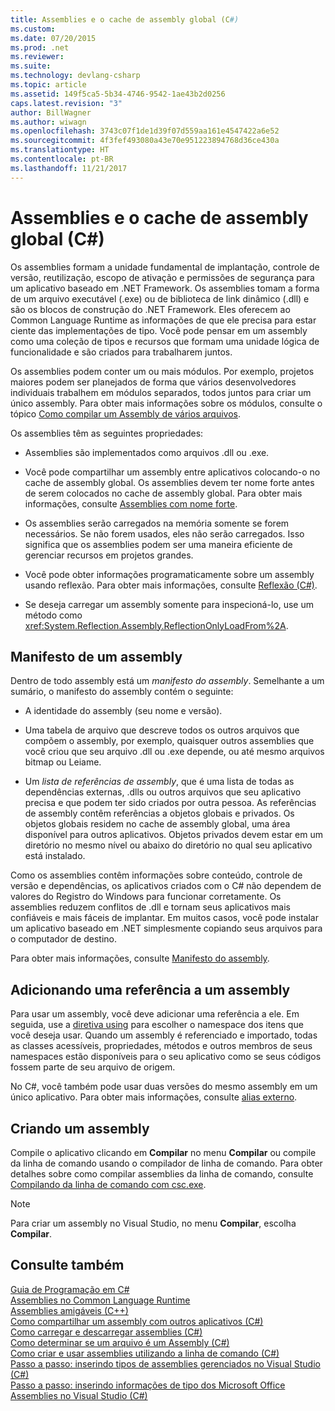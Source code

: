 ```yaml
---
title: Assemblies e o cache de assembly global (C#)
ms.custom: 
ms.date: 07/20/2015
ms.prod: .net
ms.reviewer: 
ms.suite: 
ms.technology: devlang-csharp
ms.topic: article
ms.assetid: 149f5ca5-5b34-4746-9542-1ae43b2d0256
caps.latest.revision: "3"
author: BillWagner
ms.author: wiwagn
ms.openlocfilehash: 3743c07f1de1d39f07d559aa161e4547422a6e52
ms.sourcegitcommit: 4f3fef493080a43e70e951223894768d36ce430a
ms.translationtype: HT
ms.contentlocale: pt-BR
ms.lasthandoff: 11/21/2017
---
```

# <a name="assemblies-and-the-global-assembly-cache-c"></a>Assemblies e o cache de assembly global (C#)
Os assemblies formam a unidade fundamental de implantação, controle de versão, reutilização, escopo de ativação e permissões de segurança para um aplicativo baseado em .NET Framework. Os assemblies tomam a forma de um arquivo executável (.exe) ou de biblioteca de link dinâmico (.dll) e são os blocos de construção do .NET Framework. Eles oferecem ao Common Language Runtime as informações de que ele precisa para estar ciente das implementações de tipo. Você pode pensar em um assembly como uma coleção de tipos e recursos que formam uma unidade lógica de funcionalidade e são criados para trabalharem juntos.  
  
 Os assemblies podem conter um ou mais módulos. Por exemplo, projetos maiores podem ser planejados de forma que vários desenvolvedores individuais trabalhem em módulos separados, todos juntos para criar um único assembly. Para obter mais informações sobre os módulos, consulte o tópico [Como compilar um Assembly de vários arquivos](https://msdn.microsoft.com/library/226t7yxe).  
  
 Os assemblies têm as seguintes propriedades:  
  
-   Assemblies são implementados como arquivos .dll ou .exe.  
  
-   Você pode compartilhar um assembly entre aplicativos colocando-o no cache de assembly global. Os assemblies devem ter nome forte antes de serem colocados no cache de assembly global. Para obter mais informações, consulte [Assemblies com nome forte](https://msdn.microsoft.com/library/wd40t7ad).  
  
-   Os assemblies serão carregados na memória somente se forem necessários. Se não forem usados, eles não serão carregados. Isso significa que os assemblies podem ser uma maneira eficiente de gerenciar recursos em projetos grandes.  
  
-   Você pode obter informações programaticamente sobre um assembly usando reflexão. Para obter mais informações, consulte [Reflexão (C#)](../../../../csharp/programming-guide/concepts/reflection.md).  
  
-   Se deseja carregar um assembly somente para inspecioná-lo, use um método como <xref:System.Reflection.Assembly.ReflectionOnlyLoadFrom%2A>.  
  
## <a name="assembly-manifest"></a>Manifesto de um assembly  
 Dentro de todo assembly está um *manifesto do assembly*. Semelhante a um sumário, o manifesto do assembly contém o seguinte:  
  
-   A identidade do assembly (seu nome e versão).  
  
-   Uma tabela de arquivo que descreve todos os outros arquivos que compõem o assembly, por exemplo, quaisquer outros assemblies que você criou que seu arquivo .dll ou .exe depende, ou até mesmo arquivos bitmap ou Leiame.  
  
-   Um *lista de referências de assembly*, que é uma lista de todas as dependências externas, .dlls ou outros arquivos que seu aplicativo precisa e que podem ter sido criados por outra pessoa. As referências de assembly contêm referências a objetos globais e privados. Os objetos globais residem no cache de assembly global, uma área disponível para outros aplicativos. Objetos privados devem estar em um diretório no mesmo nível ou abaixo do diretório no qual seu aplicativo está instalado.  
  
 Como os assemblies contêm informações sobre conteúdo, controle de versão e dependências, os aplicativos criados com o C# não dependem de valores do Registro do Windows para funcionar corretamente. Os assemblies reduzem conflitos de .dll e tornam seus aplicativos mais confiáveis e mais fáceis de implantar. Em muitos casos, você pode instalar um aplicativo baseado em .NET simplesmente copiando seus arquivos para o computador de destino.  
  
 Para obter mais informações, consulte [Manifesto do assembly](https://msdn.microsoft.com/library/1w45z383).  
  
## <a name="adding-a-reference-to-an-assembly"></a>Adicionando uma referência a um assembly  
 Para usar um assembly, você deve adicionar uma referência a ele. Em seguida, use a [diretiva using](../../../../csharp/language-reference/keywords/using-directive.md) para escolher o namespace dos itens que você deseja usar. Quando um assembly é referenciado e importado, todas as classes acessíveis, propriedades, métodos e outros membros de seus namespaces estão disponíveis para o seu aplicativo como se seus códigos fossem parte de seu arquivo de origem.  
  
 No C#, você também pode usar duas versões do mesmo assembly em um único aplicativo. Para obter mais informações, consulte [alias externo](../../../../csharp/language-reference/keywords/extern-alias.md).  
  
## <a name="creating-an-assembly"></a>Criando um assembly  
 Compile o aplicativo clicando em **Compilar** no menu **Compilar** ou compile da linha de comando usando o compilador de linha de comando. Para obter detalhes sobre como compilar assemblies da linha de comando, consulte [Compilando da linha de comando com csc.exe](../../../../csharp/language-reference/compiler-options/command-line-building-with-csc-exe.md).  
  
> [!NOTE]
>  Para criar um assembly no Visual Studio, no menu **Compilar**, escolha **Compilar**.  
  
## <a name="see-also"></a>Consulte também  
 [Guia de Programação em C#](../../../../csharp/programming-guide/index.md)  
 [Assemblies no Common Language Runtime](https://msdn.microsoft.com/library/k3677y81)  
 [Assemblies amigáveis (C++)](friend-assemblies.md)  
 [Como compartilhar um assembly com outros aplicativos (C#)](how-to-share-an-assembly-with-other-applications.md)  
 [Como carregar e descarregar assemblies (C#)](how-to-load-and-unload-assemblies.md)  
 [Como determinar se um arquivo é um Assembly (C#)](how-to-determine-if-a-file-is-an-assembly.md)  
 [Como criar e usar assemblies utilizando a linha de comando (C#)](how-to-create-and-use-assemblies-using-the-command-line.md)  
 [Passo a passo: inserindo tipos de assemblies gerenciados no Visual Studio (C#)](walkthrough-embedding-types-from-managed-assemblies-in-visual-studio.md)  
 [Passo a passo: inserindo informações de tipo dos Microsoft Office Assemblies no Visual Studio (C#)](walkthrough-embedding-type-information-from-microsoft-office-assemblies.md)
